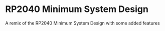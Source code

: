 # RP2040 Minimum System Design
A remix of the RP2040 Minimum System Design with some added features
